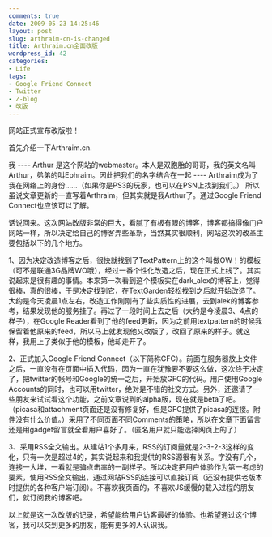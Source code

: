 ```yaml
---
comments: true
date: 2009-05-23 14:25:46
layout: post
slug: arthraim-cn-is-changed
title: Arthraim.cn全面改版
wordpress_id: 42
categories:
- Life
tags:
- Google Friend Connect
- Twitter
- Z-blog
- 改版
---
```


网站正式宣布改版啦！




首先介绍一下Arthraim.cn.




我 ---- Arthur 是这个网站的webmaster。本人是双胞胎的哥哥，我的英文名叫Arthur，弟弟的叫Ephraim。因此把我们的名字结合在一起 ---- Arthraim成为了我在网络上的身份……（如果你是PS3的玩家，也可以在PSN上找到我们。） 所以虽说文章更新的一直写着Arthraim，但其实就是我Arthur了。通过Google Friend Connect也应该可以了解。




话说回来。这次网站改版非常的巨大，看腻了有板有眼的博客，博客都搞得像门户网站一样，所以决定给自己的博客弄些革新，当然其实很顺利，网站这次的改革主要包括以下的几个地方。




1、因为决定改造博客之后，很快就找到了TextPattern上的这个叫做OW！的模板（可不是联通3G品牌WO哦），经过一番个性化改造之后，现在正式上线了。其实说起来是很有趣的事情。本来第一次看到这个模板实在dark_alex的博客上，觉得很棒，真的很棒，于是决定找到它，在TextGarden轻松找到之后就开始改造了。大约是今天凌晨1点左右，改造工作刚刚有了些实质性的进展，去到alek的博客参考，结果发现他的服务挂了。再过了一段时间上去之后（大约是今凌晨3、4点的样子），在Google Reader看到了他的feed更新，因为之前用textpattern的时候我保留着他原来的feed，所以马上就发现他又改版了，改回了原来的样子。就这样，我用上了类似于他的模板，他却走开了。




2、正式加入Google Friend Connect（以下简称GFC）。前面在服务器放上文件之后，一直没有在页面中插入代码，因为一直在犹豫要不要这么做，这次终于决定了，把twitter的帐号和Google的统一之后，开始放GFC的代码。用户使用Google Accounts的同时，也可以用twitter，绝对是不错的社交方式。另外，还邀请了一些朋友来试试看这个功能，之前文章说到的alpha版，现在就是beta了吧。（picasa和attachment页面还是没有修复好，但是GFC提供了picasa的连接。附件没有什么价值。）采用了不同页面不同Comments的策略，所以在文章下面留言还是用gadget留言就全看用户喜好了。（匿名用户就只能选择网页上的了）




3、采用RSS全文输出。从建站1个多月来，RSS的订阅量就是2-3-2-3这样的变化，只有一次是超过4的，其实说起来和我提供的RSS源很有关系。字没有几个，连接一大堆，一看就是骗点击率的一副样子。所以决定把用户体验作为第一考虑的要素，使用RSS全文输出，通过网站RSS的连接可以直接订阅（还没有提供老版本时提供的各种客户端订阅）。不喜欢我页面的，不喜欢JS缓慢的载入过程的朋友们，就订阅我的博客吧。




以上就是这一次改版的记录，希望能给用户访客最好的体验。也希望通过这个博客，我可以交到更多的朋友，能有更多的人认识我。



